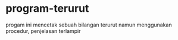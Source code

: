# program-terurut
progam ini mencetak sebuah bilangan terurut namun menggunakan procedur, penjelasan terlampir
